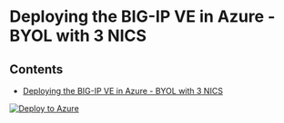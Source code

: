 # Deploying the BIG-IP VE in Azure - BYOL with 3 NICS

## Contents

- [Deploying the BIG-IP VE in Azure - BYOL with 3 NICS ](#deploying-the-big-ip-ve-in-azure---byol-with-3-nics)

[![Deploy to Azure](http://azuredeploy.net/deploybutton.png)](https://portal.azure.com/#create/Microsoft.Template/uri/https%3A%2F%2Fraw.githubusercontent.com%2Fsyednazirk%2Fbigip2%2Fmain%2Fmain.json)


